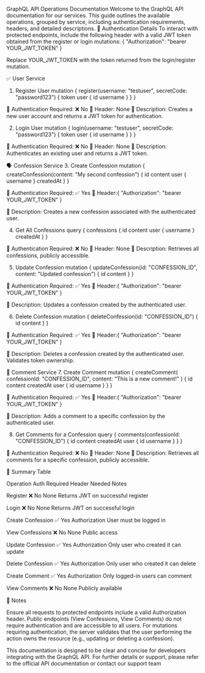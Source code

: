GraphQL API Operations Documentation
Welcome to the GraphQL API documentation for our services. This guide outlines the available operations, grouped by service, including authentication requirements, headers, and detailed descriptions.
🔐 Authentication Details
To interact with protected endpoints, include the following header with a valid JWT token obtained from the register or login mutations:
{
  "Authorization": "bearer YOUR_JWT_TOKEN"
}

Replace YOUR_JWT_TOKEN with the token returned from the login/register mutation.

✅ User Service
1. Register User
mutation {
  register(username: "testuser", secretCode: "password123") {
    token
    user {
      id
      username
    }
  }
}


🔐 Authentication Required: ❌ No
🧾 Header: None
📘 Description: Creates a new user account and returns a JWT token for authentication.

2. Login User
mutation {
  login(username: "testuser", secretCode: "password123") {
    token
    user {
      id
      username
    }
  }
}


🔐 Authentication Required: ❌ No
🧾 Header: None
📘 Description: Authenticates an existing user and returns a JWT token.


🗣️ Confession Service
3. Create Confession
mutation {
  createConfession(content: "My second confession") {
    id
    content
    user { username }
    createdAt
  }
}


🔐 Authentication Required: ✅ Yes
🧾 Header:{ "Authorization": "bearer YOUR_JWT_TOKEN" }


📘 Description: Creates a new confession associated with the authenticated user.

4. Get All Confessions
query {
  confessions {
    id
    content
    user { username }
    createdAt
  }
}


🔐 Authentication Required: ❌ No
🧾 Header: None
📘 Description: Retrieves all confessions, publicly accessible.

5. Update Confession
mutation {
  updateConfession(id: "CONFESSION_ID", content: "Updated confession") {
    id
    content
  }
}


🔐 Authentication Required: ✅ Yes
🧾 Header:{ "Authorization": "bearer YOUR_JWT_TOKEN" }


📘 Description: Updates a confession created by the authenticated user.

6. Delete Confession
mutation {
  deleteConfession(id: "CONFESSION_ID") {
    id
    content
  }
}


🔐 Authentication Required: ✅ Yes
🧾 Header:{ "Authorization": "bearer YOUR_JWT_TOKEN" }


📘 Description: Deletes a confession created by the authenticated user. Validates token ownership.


💬 Comment Service
7. Create Comment
mutation {
  createComment(
    confessionId: "CONFESSION_ID",
    content: "This is a new comment!"
  ) {
    id
    content
    createdAt
    user {
      id
      username
    }
  }
}


🔐 Authentication Required: ✅ Yes
🧾 Header:{ "Authorization": "bearer YOUR_JWT_TOKEN" }


📘 Description: Adds a comment to a specific confession by the authenticated user.

8. Get Comments for a Confession
query {
  comments(confessionId: "CONFESSION_ID") {
    id
    content
    createdAt
    user {
      id
      username
    }
  }
}


🔐 Authentication Required: ❌ No
🧾 Header: None
📘 Description: Retrieves all comments for a specific confession, publicly accessible.


🧠 Summary Table



Operation
Auth Required
Header Needed
Notes



Register
❌ No
None
Returns JWT on successful register


Login
❌ No
None
Returns JWT on successful login


Create Confession
✅ Yes
Authorization
User must be logged in


View Confessions
❌ No
None
Public access


Update Confession
✅ Yes
Authorization
Only user who created it can update


Delete Confession
✅ Yes
Authorization
Only user who created it can delete


Create Comment
✅ Yes
Authorization
Only logged-in users can comment


View Comments
❌ No
None
Publicly available



📝 Notes

Ensure all requests to protected endpoints include a valid Authorization header.
Public endpoints (View Confessions, View Comments) do not require authentication and are accessible to all users.
For mutations requiring authentication, the server validates that the user performing the action owns the resource (e.g., updating or deleting a confession).

This documentation is designed to be clear and concise for developers integrating with the GraphQL API. For further details or support, please refer to the official API documentation or contact our support team